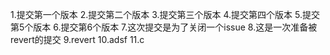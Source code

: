 1.提交第一个版本
2.提交第二个版本
3.提交第三个版本
4.提交第四个版本
5.提交第5个版本
6.提交第6个版本
7.这次提交是为了关闭一个issue
8.这是一次准备被revert的提交
9.revert
10.adsf
11.c
